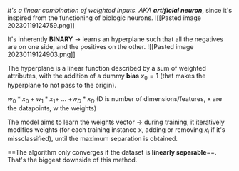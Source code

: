 _It's a linear combination of weighted inputs. AKA **artificial neuron**_, since it's inspired from the functioning of biologic neurons.
![[Pasted image 20230119124759.png]]

It's inherently **BINARY** -> learns an hyperplane such that all the negatives are on one side, and the positives on the other.
![[Pasted image 20230119124903.png]]

The hyperplane is a linear function described by a sum of weighted attributes, with the addition of a dummy **bias** $x_{0}=1$ (that makes the hyperplane to not pass to the origin).

$w_{0}*x_{0} + w_{1}*x_{1} +$ ... $+ w_{D}*x_{D}$  (D is number of dimensions/features, x are the datapoints, w the weights)

The model aims to learn the weights vector -> during training, it iteratively modifies weights (for each training instance x, adding or removing $x_{i}$ if it's missclassified), until the maximum separation is obtained.

==The algorithm only converges if the dataset is **linearly separable**==.
That's the biggest downside of this method.
